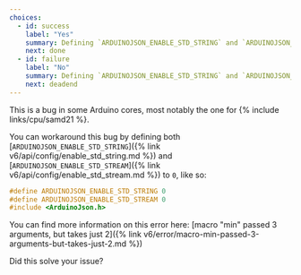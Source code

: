 ```yaml
---
choices:
  - id: success
    label: "Yes"
    summary: Defining `ARDUINOJSON_ENABLE_STD_STRING` and `ARDUINOJSON_ENABLE_STD_STREAM` to `0` solves the issue
    next: done
  - id: failure
    label: "No"
    summary: Defining `ARDUINOJSON_ENABLE_STD_STRING` and `ARDUINOJSON_ENABLE_STD_STREAM` to `0` doesn't solve the issue
    next: deadend
---
```


This is a bug in some Arduino cores, most notably the one for {% include links/cpu/samd21 %}.

You can workaround this bug by defining both [`ARDUINOJSON_ENABLE_STD_STRING`]({% link v6/api/config/enable_std_string.md %}) and [`ARDUINOJSON_ENABLE_STD_STREAM`]({% link v6/api/config/enable_std_stream.md %}) to `0`, like so:

```c++
#define ARDUINOJSON_ENABLE_STD_STRING 0
#define ARDUINOJSON_ENABLE_STD_STREAM 0
#include <ArduinoJson.h>
```

You can find more information on this error here: [macro "min" passed 3 arguments, but takes just 2]({% link v6/error/macro-min-passed-3-arguments-but-takes-just-2.md %})

Did this solve your issue?